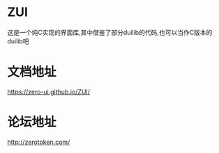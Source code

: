 # ZUI
这是一个纯C实现的界面库,其中借鉴了部分duilib的代码,也可以当作C版本的duilib吧
# 文档地址
https://zero-ui.github.io/ZUI/
# 论坛地址
http://zerotoken.com/